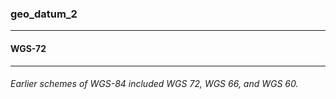 ### geo_datum_2



------
#### WGS-72



------
###### Earlier schemes of WGS-84 included WGS 72, WGS 66, and WGS 60.